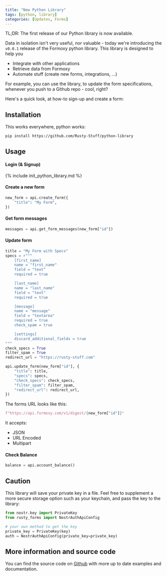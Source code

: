 ```yaml
---
title: "New Python Library"
tags: [python, library]
categories: [Updates, Forms]
---
```


TL;DR: The first release of our Python library is now available.

Data in isolation isn't very useful, nor valuable - today we're introducing the `v0.0.1` release of the Formoxy python library. This library is designed to help you

- Integrate with other applications
- Retrieve data from Formoxy
- Automate stuff (create new forms, integrations, ...)

For example, you can use the library, to update the form specifications, whenever you push to a Github repo - cool, right?

Here's a quick look, at how-to sign-up and create a form:

## Installation

This works everywhere, python works:

```bash
pip install https://github.com/Rusty-Stuff/python-library
```

## Usage


#### Login (& Signup)

{% include init_python_library.md %}

#### Create a new form

```python
new_form = api.create_form({
    "title": "My Form",
})
```

#### Get form messages

```python
messages = api.get_form_messages(new_form["id"])
```

#### Update form

```python
title = "My Form with Specs"
specs = r"""
    [first_name]
    name = "first_name"
    field = "text"
    required = true

    [last_name]
    name = "last_name"
    field = "text"
    required = true

    [message]
    name = "message"
    field = "textarea"
    required = true
    check_spam = true

    [settings]
    discard_additional_fields = true
"""
check_specs = True
filter_spam = True
redirect_url = "https://rusty-stuff.com"

api.update_form(new_form["id"], {
    "title": title,
    "specs": specs,
    "check_specs": check_specs,
    "filter_spam": filter_spam,
    "redirect_url": redirect_url,
})
```

The forms URL looks like this:

```python
f"https://api.formoxy.com/v1/digest/{new_form["id"]}"
```

It accepts:

- JSON
- URL Encoded
- Multipart

#### Check Balance

```python
balance = api.account_balance()
```

## Caution

This library will save your private key in a file. Feel free to supplement a more secure storage option such as your keychain, and pass the key to the library:

```python
from nostr.key import PrivateKey
from rusty_forms import NostrAuthApiConfig

# your own method to get the key
private_key = PrivateKey(key)
auth = NostrAuthApiConfig(private_key=private_key)
```

## More information and source code

You can find the source code on [Github](https://github.com/Rusty-Stuff/python-library) with more up to date examples and documentation.